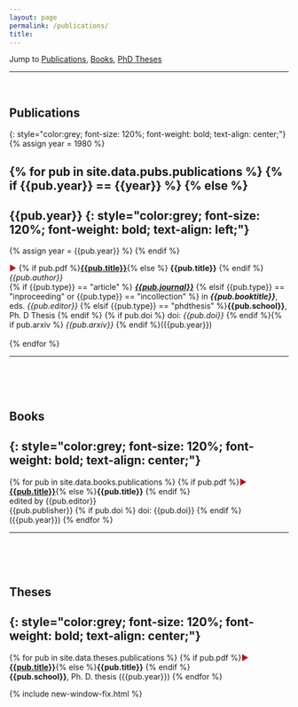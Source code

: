 ```yaml
---
layout: page
permalink: /publications/
title: 
---
```


Jump to [Publications](#peer-reviewed-publications), [Books](#books), [PhD Theses](#theses)

---
<br>

## Publications
{: style="color:grey; font-size: 120%; font-weight: bold; text-align: center;"}
{% assign year = 1980 %}

{% for pub in site.data.pubs.publications %}
{% if {{pub.year}} == {{year}} %} 
{% else %} 
---
{{pub.year}}
{: style="color:grey; font-size: 120%; font-weight: bold; text-align: left;"}
---
{% assign year = {{pub.year}} %}
{% endif %} 

<span style="color: #c90016">▶︎</span> {% if pub.pdf %}[**{{pub.title}}**]({{pub.pdf}}){% else %} **{{pub.title}}** {% endif %}
 <br>*{{pub.author}}*<br>
{% if {{pub.type}} == "article" %} <span style="text-decoration:underline">***{{pub.journal}}***</span>
{% elsif {{pub.type}} == "inproceeding" or {{pub.type}} == "incollection" %} in ***{{pub.booktitle}}***, eds. *{{pub.editor}}*
{% elsif {{pub.type}} == "phdthesis" %}**{{pub.school}}**, Ph. D Thesis
{% endif %} {% if pub.doi %} doi: *{{pub.doi}}* {% endif %}{% if pub.arxiv %} *{{pub.arxiv}}* {% endif %}({{pub.year}})
<br><br>
{% endfor %}

---
<br><br><br>
## Books
{: style="color:grey; font-size: 120%; font-weight: bold; text-align: center;"}
---
{% for pub in site.data.books.publications %}
{% if pub.pdf %}<span style="color: #c90016">▶︎</span> [**{{pub.title}}**]({{pub.pdf}}){% else %}**{{pub.title}}** {% endif %}
 <br>edited by {{pub.editor}}<br>
 {{pub.publisher}} {% if pub.doi %} doi: {{pub.doi}} {% endif %}({{pub.year}}) 
{% endfor %}


---
<br><br><br>
## Theses
{: style="color:grey; font-size: 120%; font-weight: bold; text-align: center;"}
---
{% for pub in site.data.theses.publications %}
{% if pub.pdf %}<span style="color: #c90016">▶︎</span> [**{{pub.title}}**]({{pub.pdf}}){% else %}**{{pub.title}}** {% endif %}<br>
 **{{pub.school}}**, Ph. D. thesis ({{pub.year}})
{% endfor %}


{% include new-window-fix.html %}
